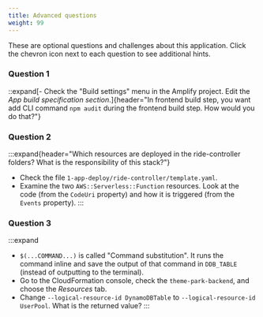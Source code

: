 ```yaml
---
title: Advanced questions
weight: 99
---
```


These are optional questions and challenges about this application. Click the chevron icon next to each question to see additional hints.

### Question 1 ###
::expand[- Check the "Build settings" menu in the  Amplify project. Edit the *App build specification section*.]{header="In frontend build step, you want add CLI command `npm audit` during the frontend build step. How would you do that?"}

### Question 2 ###
:::expand{header="Which resources are deployed in the ride-controller folders? What is the responsibility of this stack?"}
- Check the file `1-app-deploy/ride-controller/template.yaml`. 
- Examine the two `AWS::Serverless::Function` resources. Look at the code (from the `CodeUri` property) and how it is triggered (from the `Events` property).
:::

### Question 3 ###

:::expand
- `$(...COMMAND...)` is called "Command substitution". It runs the command inline and save the output of that command in `DDB_TABLE` (instead of outputting to the terminal).
- Go to the CloudFormation console, check the `theme-park-backend`, and choose the *Resources* tab.
- Change `--logical-resource-id DynamoDBTable` to `--logical-resource-id UserPool`. What is the returned value?
:::